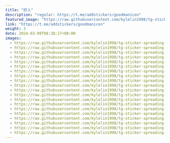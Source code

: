 ```yaml
---
title: "好人"
description: "regular: https://t.me/addstickers/goodmanicon"
featured_image: "https://raw.githubusercontent.com/kylelin1998/tg-sticker-spreading-worldwide-images/main/img/3efa5988-7dfb-4f51-9f30-8d1dbbe43602.jpg"
link: "https://t.me/addstickers/goodmanicon"
weight: 3
date: 2024-03-09T08:38:17+08:00
images:
  - https://raw.githubusercontent.com/kylelin1998/tg-sticker-spreading-worldwide-images/main/img/3efa5988-7dfb-4f51-9f30-8d1dbbe43602.jpg
  - https://raw.githubusercontent.com/kylelin1998/tg-sticker-spreading-worldwide-images/main/img/33d32042-b5fd-46d0-bf19-0f8aaeafe73a.jpg
  - https://raw.githubusercontent.com/kylelin1998/tg-sticker-spreading-worldwide-images/main/img/a5d58d6b-e89c-4a51-866b-ab232ea62757.jpg
  - https://raw.githubusercontent.com/kylelin1998/tg-sticker-spreading-worldwide-images/main/img/92e8b8d3-d0c1-442a-880d-aec98aba3f6d.jpg
  - https://raw.githubusercontent.com/kylelin1998/tg-sticker-spreading-worldwide-images/main/img/e5d4a35b-8d55-4a26-95cb-08911b30a57c.jpg
  - https://raw.githubusercontent.com/kylelin1998/tg-sticker-spreading-worldwide-images/main/img/615eade6-104a-48b0-a02f-364c97a2aadf.jpg
  - https://raw.githubusercontent.com/kylelin1998/tg-sticker-spreading-worldwide-images/main/img/0b976826-8281-493a-9f2f-e5214d54c862.jpg
  - https://raw.githubusercontent.com/kylelin1998/tg-sticker-spreading-worldwide-images/main/img/5f2fd232-f8f0-4e0f-8a57-5122bdf26e28.jpg
  - https://raw.githubusercontent.com/kylelin1998/tg-sticker-spreading-worldwide-images/main/img/be241e69-6294-4cb9-9dd9-09a8c3c42834.jpg
  - https://raw.githubusercontent.com/kylelin1998/tg-sticker-spreading-worldwide-images/main/img/5def32a0-d8cf-44fd-9715-e5aad472c623.jpg
  - https://raw.githubusercontent.com/kylelin1998/tg-sticker-spreading-worldwide-images/main/img/f3a0e65b-6272-4db5-8138-63c0eb211a88.jpg
  - https://raw.githubusercontent.com/kylelin1998/tg-sticker-spreading-worldwide-images/main/img/91a061ed-f611-430f-b259-8a1e5623e1c4.jpg
  - https://raw.githubusercontent.com/kylelin1998/tg-sticker-spreading-worldwide-images/main/img/e26a1f56-ec56-4339-a415-5e489e35370d.jpg
  - https://raw.githubusercontent.com/kylelin1998/tg-sticker-spreading-worldwide-images/main/img/ae9e57b3-344e-4476-b866-f7ac55353347.jpg
  - https://raw.githubusercontent.com/kylelin1998/tg-sticker-spreading-worldwide-images/main/img/910eef76-fd24-444e-874b-4a86d2bba8bc.jpg
  - https://raw.githubusercontent.com/kylelin1998/tg-sticker-spreading-worldwide-images/main/img/a4f84ee7-3f06-4ddd-9fcc-ba79997d6aa8.jpg
  - https://raw.githubusercontent.com/kylelin1998/tg-sticker-spreading-worldwide-images/main/img/d454be07-5ee3-4a0f-9198-d61e5a86d75e.jpg
  - https://raw.githubusercontent.com/kylelin1998/tg-sticker-spreading-worldwide-images/main/img/6eaef358-dbe1-4907-bb72-57c2e0065c15.jpg
  - https://raw.githubusercontent.com/kylelin1998/tg-sticker-spreading-worldwide-images/main/img/7219b85b-e183-43fe-ade9-8588f29a2d1a.jpg
  - https://raw.githubusercontent.com/kylelin1998/tg-sticker-spreading-worldwide-images/main/img/947066fd-8cca-4608-a455-1f018a3b0d70.jpg
---
```

